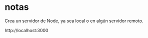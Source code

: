 # notas

Crea un servidor de Node, ya sea local o en algún servidor remoto.

http://localhost:3000

